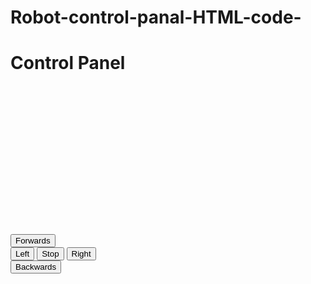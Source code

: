 # Robot-control-panal-HTML-code-
<!DOCTYPE html>
<main>
  <head>
    <link rel="stylesheet" href="css/style.css">
  </head>
  <body>
    <h1>Control Panel</h1>
    <br/><br/><br/><br/><br/><br/><br/><br/><br/><br/><br/><br/><br/><br/>
    <button type="button" name="button">Forwards</button>
    <br/>
    <button type="button" name="button" class="Left">Left</button>
    <button type="button" name="button" class="Stop">Stop</button>
    <button type="button" name="button" class="Right">Right</button>
    <br/>
    <button type="button" name="button" class="Backwards">Backwards</button>
    <br/><br/><br/><br/><br/><br/><br/><br/><br/><br/><br/><br/><br/><br/>
    <br/><br/><br/><br/><br/><br/>
  </body>

</main>
